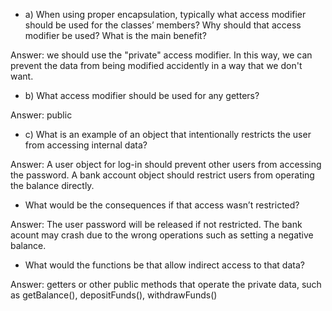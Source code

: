 
- a) When using proper encapsulation, typically what access modifier should be used for the classes’ members? Why should that access modifier be used? What is the main benefit?

Answer: we should use the "private" access modifier. In this way, we can prevent the data from being modified accidently in a way that we don't want. 

- b) What access modifier should be used for any getters?

Answer: public 

- c) What is an example of an object that intentionally restricts the user from accessing internal data?

Answer: A user object for log-in should prevent other users from accessing the password. A bank account object should restrict users from operating the balance directly. 

  - What would be the consequences if that access wasn’t restricted?

Answer: The user password will be released if not restricted. The bank acount may crash due to the wrong operations such as setting a negative balance.


  - What would the functions be that allow indirect access to that data?

Answer: getters or other public methods that operate the private data, such as getBalance(), depositFunds(), withdrawFunds()


